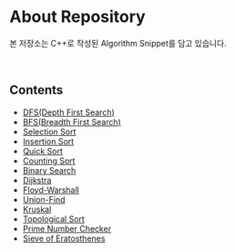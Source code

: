 # About Repository

본 저장소는 C++로 작성된 Algorithm Snippet를 담고 있습니다.

<br/>

## Contents

- [DFS(Depth First Search)](dfs.cpp)
- [BFS(Breadth First Search)](bfs.cpp)
- [Selection Sort](selection_sort.cpp)
- [Insertion Sort](insertion_sort.cpp)
- [Quick Sort](quick_sort.cpp)
- [Counting Sort](counting_sort.cpp)
- [Binary Search](binary_search.cpp)
- [Dijkstra](dijkstra.cpp)
- [Floyd-Warshall](floyd-warshall.cpp)
- [Union-Find](union_find.cpp)
- [Kruskal](kruskal.cpp)
- [Topological Sort](topological_sort.cpp)
- [Prime Number Checker](prime_number.cpp)
- [Sieve of Eratosthenes](sieve_of_eratosthenes.cpp)